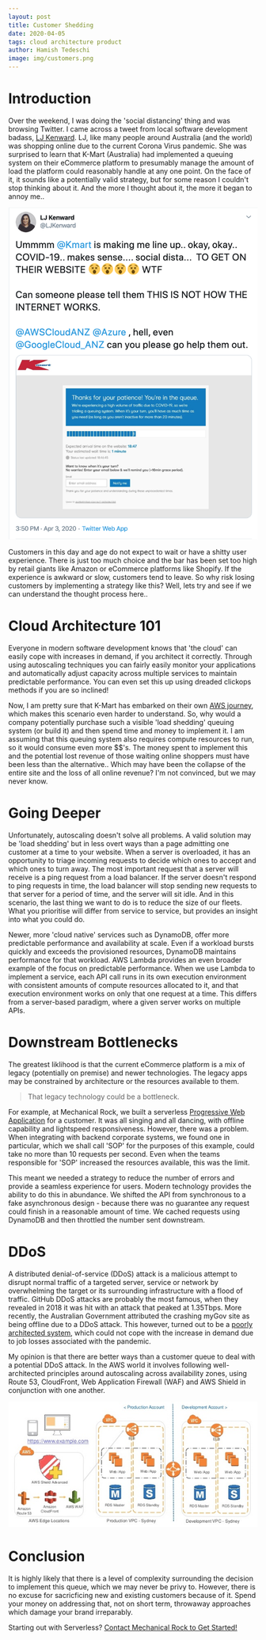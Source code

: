 ```yaml
---
layout: post
title: Customer Shedding
date: 2020-04-05
tags: cloud architecture product
author: Hamish Tedeschi
image: img/customers.png
---
```


# Introduction

Over the weekend, I was doing the 'social distancing' thing and was browsing Twitter. I came across a tweet from local software development badass, [LJ Kenward](https://twitter.com/LJKenward). LJ, like many people around Australia (and the world) was shopping online due to the current Corona Virus pandemic. She was surprised to learn that K-Mart (Australia) had implemented a queuing system on their eCommerce platform to presumably manage the amount of load the platform could reasonably handle at any one point. On the face of it, it sounds like a potentially valid strategy, but for some reason I couldn't stop thinking about it. And the more I thought about it, the more it began to annoy me..

![LJ's tweet, which garnered some attention](/img/lj-tweet.png "LJ's Tweet")

Customers in this day and age do not expect to wait or have a shitty user experience. There is just too much choice and the bar has been set too high by retail giants like Amazon or eCommerce platforms like Shopify. If the experience is awkward or slow, customers tend to leave. So why risk losing customers by implementing a strategy like this? Well, lets try and see if we can understand the thought process here..

# Cloud Architecture 101

Everyone in modern software development knows that 'the cloud' can easily cope with increases in demand, if you architect it correctly. Through using autoscaling techniques you can fairly easily monitor your applications and automatically adjust capacity across multiple services to maintain predictable performance. You can even set this up using dreaded clickops methods if you are so inclined!

Now, I am pretty sure that K-Mart has embarked on their own [AWS journey](https://www.itnews.com.au/news/kmart-australia-wants-to-strangle-its-mainframe-out-of-existence-535110), which makes this scenario even harder to understand. So, why would a company potentially purchase such a visible 'load shedding' queuing system (or build it) and then spend time and money to implement it. I am assuming that this queuing system also requires compute resources to run, so it would consume even more $$'s. The money spent to implement this and the potential lost revenue of those waiting online shoppers must have been less than the alternative.. Which may have been the collapse of the entire site and the loss of all online revenue? I'm not convinced, but we may never know.

# Going Deeper

Unfortunately, autoscaling doesn't solve all problems. A valid solution may be 'load shedding' but in less overt ways than a page admitting one customer at a time to your website. When a server is overloaded, it has an opportunity to triage incoming requests to decide which ones to accept and which ones to turn away. The most important request that a server will receive is a ping request from a load balancer. If the server doesn't respond to ping requests in time, the load balancer will stop sending new requests to that server for a period of time, and the server will sit idle. And in this scenario, the last thing we want to do is to reduce the size of our fleets. What you prioritise will differ from service to service, but provides an insight into what you could do.

Newer, more 'cloud native' services such as DynamoDB, offer more predictable performance and availability at scale. Even if a workload bursts quickly and exceeds the provisioned resources, DynamoDB maintains performance for that workload. AWS Lambda provides an even broader example of the focus on predictable performance. When we use Lambda to implement a service, each API call runs in its own execution environment with consistent amounts of compute resources allocated to it, and that execution environment works on only that one request at a time. This differs from a server-based paradigm, where a given server works on multiple APIs.

# Downstream Bottlenecks

The greatest liklihood is that the current eCommerce platform is a mix of legacy (potentially on premise) and newer technologies. The legacy apps may be constrained by architecture or the resources available to them.

> That legacy technology could be a bottleneck.

For example, at Mechanical Rock, we built a serverless [Progressive Web Application](https://www.mechanicalrock.io/docs/case-studies/pwa-capability-report.pdf) for a customer. It was all singing and all dancing, with offline capability and lightspeed responsiveness. However, there was a problem. When integrating with backend corporate systems, we found one in particular, which we shall call 'SOP' for the purposes of this example, could take no more than 10 requests per second. Even when the teams responsible for 'SOP' increased the resources available, this was the limit.

This meant we needed a strategy to reduce the number of errors and provide a seamless experience for users. Modern technology provides the ability to do this in abundance. We shifted the API from synchronous to a fake asynchronous design - because there was no guarantee any request could finish in a reasonable amount of time. We cached requests using DynamoDB and then throttled the number sent downstream.

# DDoS

A distributed denial-of-service (DDoS) attack is a malicious attempt to disrupt normal traffic of a targeted server, service or network by overwhelming the target or its surrounding infrastructure with a flood of traffic. GitHub DDoS attacks are probably the most famous, when they revealed in 2018 it was hit with an attack that peaked at 1.35Tbps. More recently, the Australian Government attributed the crashing myGov site as being offline due to a DDoS attack. This however, turned out to be a [poorly architected system](https://www.zdnet.com/article/government-wheels-out-census-excuse-and-blames-mygov-crash-on-ddos/), which could not cope with the increase in demand due to job losses associated with the pandemic.

My opinion is that there are better ways than a customer queue to deal with a potential DDoS attack. In the AWS world it involves following well-architected principles around autoscaling across availability zones, using Route 53, CloudFront, Web Application Firewall (WAF) and AWS Shield in conjunction with one another.

![Common eCommerce Security Pattern](/img/ecom-sec-pattern.jpg "Common Security Pattern")

# Conclusion

It is highly likely that there is a level of complexity surrounding the decision to implement this queue, which we may never be privy to. However, there is no excuse for sacricficing new and existing customers because of it. Spend your money on addressing that, not on short term, throwaway approaches which damage your brand irreparably.

Starting out with Serverless? [Contact Mechanical Rock to Get Started!](https://www.mechanicalrock.io/lets-get-started)